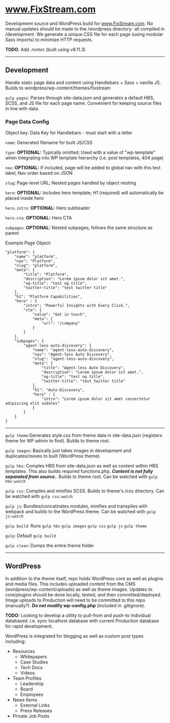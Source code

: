 # www.FixStream.com
Development source and WordPress build for www.FixStream.com. No manual updates should be made to the /wordpress directory- all compiled in /development. We generate a unique CSS file for each page (using modular Sass imports) to minimize HTTP requests.

**TODO**: Add .nvmrc (built using v8.11.3)

---

## Development
Handle static page data and content using Handlebars + Sass + vanilla JS. Builds to wordpress/wp-content/themes/fixstream

`gulp pages`: Parses through site-data.json and generates a default HBS, SCSS, and JS file for each page name. Convenient for keeping source files in line with data.

### Page Data Config
Object key: Data Key for Handlebars - must start with a letter

`name`: Generated filename for built JS/CSS

`type`: **OPTIONAL:** Typically omitted; Used with a value of "wp-template" when integrating into WP template hierarchy (i.e. post templates, 404 page)

`nav`: **OPTIONAL:** If included, page will be added to global nav with this text label; Nav order based on JSON

`slug`: Page-level URL; Nested pages handled by object nesting

`hero`: **OPTIONAL:** Includes hero template; H1 (required) will automatically be placed inside hero

`hero.intro`: **OPTIONAL:** Hero subheader

`hero.cta`: **OPTIONAL:** Hero CTA

`subpages`: **OPTIONAL:** Nested subpages; follows the same structure as parent

Example Page Object:
```
"platform": {
	"name": "platform",
	"nav": "Platform",
	"slug": "platform",
	"meta": {
		"title": "Platform",
		"description": "Lorem ipsum dolor sit amet.",
		"og-title": "test og title",
		"twitter-title": "test twitter title"
	},
	"h1": "Platform Capabilities",
	"hero" : {
		"intro": "Powerful Insights with Every Click.",
		"cta": {
			"value": "Get in touch",
			"meta": {
				"url": "/company"
			}
		}
	},
	"subpages": {
		"agent-less-auto-discovery": {
			"name": "agent-less-auto-discovery",
			"nav": "Agent-less Auto Discovery",
			"slug": "agent-less-auto-discovery",
			"meta": {
				"title": "Agent-less Auto Discovery",
				"description": "Lorem ipsum dolor sit amet.",
				"og-title": "test og title",
				"twitter-title": "test twitter title"
			},
			"h1": "Auto-Discovery",
			"hero" : {
				"intro": "Lorem ipsum dolor sit amet consectetur adipiscing elit sodales"
			}
		}
	}
}
```

---


`gulp theme`:Generates style.css from theme data in site-data.json (registers theme for WP admin to find). Builds to theme root.

`gulp images`: Basically just takes images in development and duplicates/moves to built (WordPress theme).


`gulp hbs`: Comples HBS from site-data.json as well as content within HBS templates. This also builds required functions.php. **_Content is not fully separated from source._**. Builds to theme root. Can be watched with `gulp hbs:watch`


`gulp css`: Compiles and minifies SCSS. Builds to theme's /css directory. Can be watched with `gulp css:watch`


`gulp js`: Bundles/concatinates modules, minifies and transpiles with webpack and builds to the WordPress theme. Can be watched with `gulp js:watch`


`gulp build`: Runs `gulp hbs` `gulp images` `gulp css` `gulp js` `gulp theme`


`gulp`: Default `gulp build`


`gulp clean`: Dumps the entire theme folder

---

## WordPress
In addition to the theme itself, repo holds WordPress core as well as plugins and media files. This includes uploaded content from the CMS (wordpress/wp-content/uploads) as well as theme images. Updates to core/plugins should be done locally, tested, and then committed/deployed. Image uploads to Production will need to be committed to this repo (manually?). **Do not modify wp-config.php** (included in .gitignore).

**TODO:** Looking to develop a utility to pull-from and push-to individual databased. i.e. sync localhost database with current Production database for rapid development.


WordPress is integrated for blogging as well as custom post types including:
* Resources
	* Whitepapers
	* Case Studies
	* Tech Docs
	* Videos
* Team Profiles
	* Leadership
	* Board
	* Employees
* News Items
	* External Links
	* Press Releases
* Private Job Posts